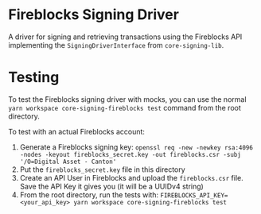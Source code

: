 # Fireblocks Signing Driver

A driver for signing and retrieving transactions using the Fireblocks API implementing the `SigningDriverInterface` from `core-signing-lib`.

# Testing

To test the Fireblocks signing driver with mocks, you can use the normal `yarn workspace core-signing-fireblocks test` command from the root directory.

To test with an actual Fireblocks account:

1. Generate a Fireblocks signing key: `openssl req -new -newkey rsa:4096 -nodes -keyout fireblocks_secret.key -out fireblocks.csr -subj '/O=Digital Asset - Canton'`
2. Put the `fireblocks_secret.key` file in this directory
3. Create an API User in Fireblocks and upload the `fireblocks.csr` file. Save the API Key it gives you (it will be a UUIDv4 string)
4. From the root directory, run the tests with: `FIREBLOCKS_API_KEY=<your_api_key> yarn workspace core-signing-fireblocks test`
